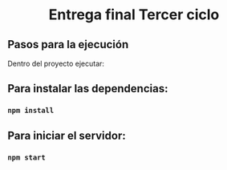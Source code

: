<h1 align="center">Entrega final Tercer ciclo</h1>

## Pasos para la ejecución

Dentro del proyecto ejecutar:

## Para instalar las dependencias:
### `npm install` 

## Para iniciar el servidor:
### `npm start` 

